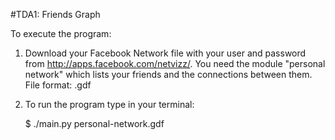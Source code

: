  
#TDA1: Friends Graph

To execute the program:

1) Download your Facebook Network file with your user and password from	http://apps.facebook.com/netvizz/.
 	You need the module "personal network" which lists your friends and the connections between them.
 	File format: .gdf

2) To run the program type in your terminal:

	$ ./main.py personal-network.gdf
